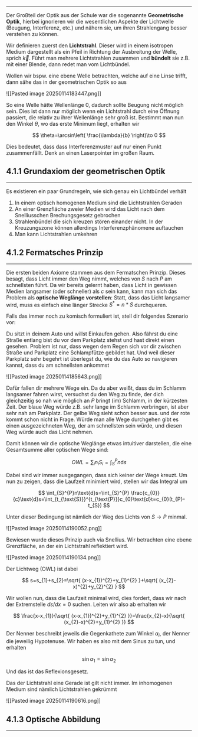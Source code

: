 ***

Der Großteil der Optik aus der Schule war die sogenannte **Geometrische Optik**, hierbei ignorieren wir die wesentlichen Aspekte der Lichtwelle (Beugung, Interferenz, etc.) und nähern sie, um ihren Strahlengang besser verstehen zu können.

Wir definieren zuerst den **Lichtstrahl**. Dieser wird in einem isotropen Medium dargestellt als ein Pfeil in Richtung der Ausbreitung der Welle, sprich $\vec{k}$. Führt man mehrere Lichtstrahlen zusammen und **bündelt** sie z.B. mit einer Blende, dann redet man vom Lichtbündel.

Wollen wir bspw. eine ebene Welle betrachten, welche auf eine Linse trifft, dann sähe das in der geometrischen Optik so aus

![[Pasted image 20250114183447.png]]

So eine Welle hätte Wellenlänge $0$, dadurch sollte Beugung nicht möglich sein. Dies ist dann nur möglich wenn ein Lichtstrahl durch eine Öffnung passiert, die relativ zu ihrer Wellenlänge sehr groß ist. Bestimmt man nun den Winkel $\theta$, wo das erste Minimum liegt, erhalten wir

$$
\theta=\arcsin\left( \frac{\lambda}{b} \right)\to 0
$$

Dies bedeutet, dass dass Interferenzmuster auf nur einen Punkt zusammenfällt. Denk an einen Laserpointer im großen Raum.


## 4.1.1 Grundaxiom der geometrischen Optik
***

Es existieren ein paar Grundregeln, wie sich genau ein Lichtbündel verhält

1. In einem optisch homogenen Medium sind die Lichtstrahlen Geraden
2. An einer Grenzfläche zweier Medien wird das Licht nach dem Snelliusschen Brechungsgesetz gebrochen
3. Strahlenbündel die sich kreuzen stören einander nicht. In der Kreuzungszone können allerdings Interferenzphänomene auftauchen
4. Man kann Lichtstrahlen umkehren


## 4.1.2 Fermatsches Prinzip
***

Die ersten beiden Axiome stammen aus dem Fermatschen Prinzip. Dieses besagt, dass Licht immer den Weg nimmt, welches von $S$ nach $P$ am schnellsten führt. Da wir bereits gelernt haben, dass Licht in gewissen Medien langsamer (oder schneller) als $c$ sein kann, kann man sich das Problem als **optische Weglänge vorstellen**: Statt, dass das Licht langsamer wird, muss es einfach eine länger Strecke $S^{*}=n*S$ durchqueren. 

Falls das immer noch zu komisch formuliert ist, stell dir folgendes Szenario vor:

Du sitzt in deinem Auto und willst Einkaufen gehen. Also fährst du eine Straße entlang bist du vor dem Parkplatz stehst und hast direkt einen gesehen. Problem ist nur, dass wegen dem Regen sich vor dir zwischen Straße und Parkplatz eine Schlampfütze gebildet hat. Und weil dieser Parkplatz sehr begehrt ist überlegst du, wie du das Auto so navigieren kannst, dass du am schnellsten ankommst

![[Pasted image 20250114185643.png]]

Dafür fallen dir mehrere Wege ein. Da du aber weißt, dass du im Schlamm langsamer fahren wirst, versuchst du den Weg zu finde, der dich gleichzeitig so nah wie möglich an $P$ bringt (im) Schlamm, in der kürzesten Zeit. Der blaue Weg würde z.B. sehr lange im Schlamm verbringen, ist aber sehr nah am Parkplatz. Der gelbe Weg sieht schon besser aus. und der rote kommt schon nicht in Frage. Würde man alle Wege durchgehen gibt es einen ausgezeichneten Weg, der am schnellsten sein würde, und diesen Weg würde auch das Licht nehmen.

Damit können wir die optische Weglänge etwas intuitiver darstellen, die eine Gesamtsumme aller optischen Wege sind:

$$
OWL=\sum_{i}n_{i}S_{i}=\int_{S}^{P}n\text{d}s
$$

Dabei sind wir immer ausgegangen, dass sich keiner der Wege kreuzt. Um nun zu zeigen, dass die Laufzeit minimiert wird, stellen wir das Integral um

$$
\int_{S}^{P}n\text{d}s=\int_{S}^{P} \frac{c_{0}}{c}\text{d}s=\int_{t_{\text{S}}}^{t_{\text{P}}}c_{0}\text{d}t=c_{0}(t_{P}-t_{S})
$$

Unter dieser Bedingung ist nämlich der Weg des Lichts von $S \to P$ minmal.

![[Pasted image 20250114190052.png]]

Bewiesen wurde dieses Prinzip auch via Snellius. Wir betrachten eine ebene Grenzfläche, an der ein Lichtstrahl reflektiert wird.

![[Pasted image 20250114190134.png]]

Der Lichtweg (OWL) ist dabei 

$$
s=s_{1}+s_{2}=\sqrt{ (x-x_{1})^{2}+y_{1}^{2} }+\sqrt{ (x_{2}-x)^{2}+y_{2}^{2} }
$$

Wir wollen nun, dass die Laufzeit minimal wird, dies fordert, dass wir nach der Extremstelle $ds /dx=0$ suchen. Leiten wir also ab erhalten wir

$$
\frac{x-x_{1}}{\sqrt{ (x-x_{1})^{2}+y_{1}^{2} }}=\frac{x_{2}-x}{\sqrt{ (x_{2}-x)^{2}+y_{1}^{2} }}
$$

Der Nenner beschreibt jeweils die Gegenkathete zum Winkel $\alpha_{i}$, der Nenner die jeweilig Hypotenuse. Wir haben es also mit dem Sinus zu tun, und erhalten

$$
\sin \alpha_{1}=\sin \alpha_{2}
$$

Und das ist das Reflexionsgesetz.

Das der Lichtstrahl eine Gerade ist gilt nicht immer. Im inhomogenen Medium sind nämlich Lichtstrahlen gekrümmt

![[Pasted image 20250114190616.png]]


## 4.1.3 Optische Abbildung
***

